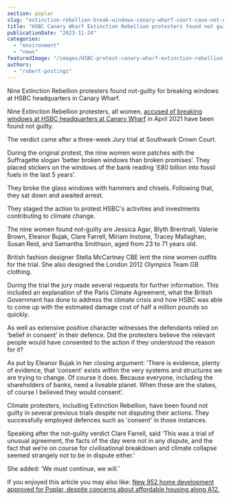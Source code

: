 ```yaml
---
section: poplar
slug: "extinction-rebellion-break-windows-canary-wharf-court-case-not-guilty"
title: "HSBC Canary Wharf Extinction Rebellion protesters found not guilty"
publicationDate: "2023-11-24"
categories: 
  - "environment"
  - "news"
featuredImage: "/images/HSBC-protest-canary-wharf-extinction-rebellion.jpg"
authors: 
  - "robert-postings"
---
```


Nine Extinction Rebellion protesters found not-guilty for breaking windows at HSBC headquarters in Canary Wharf.

Nine Extinction Rebellion protesters, all women, [accused of breaking windows at HSBC headquarters at Canary Wharf](https://poplarlondon.co.uk/extinction-rebellion-trial-break-windows-canary-wharf/) in April 2021 have been found not guilty. 

The verdict came after a three-week Jury trial at Southwark Crown Court.

During the original protest, the nine women wore patches with the Suffragette slogan ‘better broken windows than broken promises’. They placed stickers on the windows of the bank reading ‘£80 billion into fossil fuels in the last 5 years’. 

They broke the glass windows with hammers and chisels. Following that, they sat down and awaited arrest.

They staged the action to protest HSBC's activities and investments contributing to climate change.

The nine women found not-guilty are Jessica Agar, Blyth Brentnall, Valerie Brown, Eleanor Bujak, Clare Farrell, Miriam Instone, Tracey Mallaghan, Susan Reid, and Samantha Smithson, aged from 23 to 71 years old.

British fashion designer Stella McCartney CBE lent the nine women outfits for the trial. She also designed the London 2012 Olympics Team GB clothing.

During the trial the jury made several requests for further information. This included an explanation of the Paris Climate Agreement, what the British Government has done to address the climate crisis and how HSBC was able to come up with the estimated damage cost of half a million pounds so quickly.

As well as extensive positive character witnesses the defendants relied on ‘belief in consent’ in their defence. Did the protesters believe the relevant people would have consented to the action if they understood the reason for it?

As put by Eleanor Bujak in her closing argument: ‘There is evidence, plenty of evidence, that ‘consent’ exists within the very systems and structures we are trying to change. Of course it does. Because everyone, including the shareholders of banks, need a liveable planet. When these are the stakes, of course I believed they would consent’.

  
Climate protesters, including Extinction Rebellion, have been found not guilty in several previous trials despite not disputing their actions. They successfully employed defences such as 'consent' in those instances.

Speaking after the not-guilty verdict Clare Farrell, said ‘This was a trial of unusual agreement, the facts of the day were not in any dispute, and the fact that we’re on course for civilisational breakdown and climate collapse seemed strangely not to be in dispute either.’

She added: ‘We must continue, we will.’

If you enjoyed this article you may also like: [New 952 home development approved for Poplar, despite concerns about affordable housing along A12.](https://poplarlondon.co.uk/plans-new-homes-a12-ailsa-wharf/)
